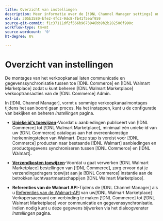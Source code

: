 ```yaml
---
title: Overzicht van instellingen
description: Meer informatie over de [!DNL Channel Manager settings] om authentificatie te vormen en de attributen van de productcatalogus en verzendende dragers in kaart te brengen die worden vereist om verkoopverrichtingen tussen te coördineren [!DNL Commerce] en de [!DNL Walmart Marketplace].
exl-id: 305b3580-bfe2-4fc2-9dc8-fb41f5eaf959
source-git-commit: f1c37111df2f566b9673946bb9b2b282506f990c
workflow-type: tm+mt
source-wordcount: '0'
ht-degree: 0%

---
```


# Overzicht van instellingen

De montages van het verkoopkanaal laten communicatie en gegevenssynchronisatie tussen toe [!DNL Commerce] en [!DNL Walmart Marketplace] zodat u kunt beheren [!DNL Walmart Marketplace] verkooptransacties van de [!DNL Commerce] Admin.

In [!DNL Channel Manager], vormt u sommige verkoopkanaalmontages tijdens het aan boord gaan proces. Na het instappen, kunt u de configuratie van bekijken en beheren *Instellingen* pagina.

* **[Unieke id&#39;s toewijzen](map-catalog-attributes.md)**-Voordat u aanbiedingen publiceert van [!DNL Commerce] tot [!DNL Walmart Marketplace], minimaal één unieke id van uw [!DNL Commerce] catalogus aan het overeenkomstige herkenningsteken van Walmart. Deze stap is vereist voor [!DNL Commerce] producten naar bestaande [!DNL Walmart] aanbiedingen en productgegevens synchroniseren tussen [!DNL Commerce] en [!DNL Walmart].

* **[Verzendkosten toewijzen](map-shipping-carriers.md)**-Voordat u gaat verwerken [!DNL Walmart Marketplace] bestellingen van [!DNL Commerce], zorg ervoor dat je verzendingsdragers toewijst aan je [!DNL Commerce] instantie aan de betrokken luchtvaartmaatschappijen [!DNL Walmart Marketplace].

* **Referenties van de Walmart API**-Tijdens de [!DNL Channel Manager] als u [Referenties van de Walmart-API](walmart-prerequisites.md#generate-a-walmart-marketplace-production-api-key) van uw[!DNL Walmart Marketplace] Verkopersaccount om verbinding te maken [!DNL Commerce] tot [!DNL Walmart Marketplace] voor communicatie en gegevenssynchronisatie. Indien nodig kunt u deze gegevens bijwerken via het dialoogvenster *Instellingen* pagina.
